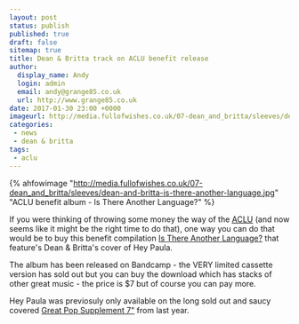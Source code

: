 ```yaml
---
layout: post
status: publish
published: true
draft: false
sitemap: true
title: Dean & Britta track on ACLU benefit release
author:
  display_name: Andy
  login: admin
  email: andy@grange85.co.uk
  url: http://www.grange85.co.uk
date: 2017-01-30 23:00 +0000
imageurl: http://media.fullofwishes.co.uk/07-dean_and_britta/sleeves/dean-and-britta-is-there-another-language.jpg
categories:
 - news
 - dean & britta
tags:
 - aclu
---
```

{% ahfowimage "http://media.fullofwishes.co.uk/07-dean_and_britta/sleeves/dean-and-britta-is-there-another-language.jpg" "ACLU benefit album - Is There Another Language?" %}
<p class="lead">If you were thinking of throwing some money the way of the <a href="https://www.aclu.org/"><abbr title="American Civil Liberties Union">ACLU</abbr></a> (and now seems like it might be the right time to do that), one way you can do that would be to buy this benefit compilation <a href="https://gezelligrecords.bandcamp.com/album/is-there-another-language">Is There Another Language?</a> that feature's Dean & Britta's cover of Hey Paula.</p>
<p>The album has been released on Bandcamp - the VERY limited cassette version has sold out but you can buy the download which has stacks of other great music - the price is $7 but of course you can pay more.</p>
<p>Hey Paula was previosuly only available on the long sold out and saucy covered <a href="http://db.fullofwishes.co.uk/dean-wareham/releases/dean-wareham-dont-think-twice-hey-paula/">Great Pop Supplement 7"</a> from last year.</p>